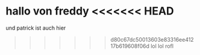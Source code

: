 hallo von freddy
<<<<<<< HEAD
=======
und patrick ist auch hier
>>>>>>> d80c67dc50013603e83316ee41217b619608f06d
lol lol rofl
